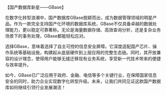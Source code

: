 【国产数据库新星——GBase】

在数字化转型浪潮中，国产数据库GBase脱颖而出，成为数据管理领域的明星产品。作为一款完全支持国产化环境的数据库系统，GBase不仅具备卓越的数据处理能力，更以稳定可靠著称。无论是海量数据存储、高效查询分析，还是复杂业务场景下的事务处理，GBase都能轻松应对。

选择GBase，意味着选择了自主可控的信息安全屏障。它深度适配国产芯片、操作系统等基础设施，构建起从底层硬件到上层应用的完整生态链。同时，其开放兼容的设计理念，使得用户能够无缝迁移现有业务系统，享受新一代技术带来的便捷与效率提升。

如今，GBase已广泛应用于政府、金融、电信等多个关键行业，在保障国家信息安全的同时，助力企业实现数字化转型升级。未来，让我们共同见证这款国产数据库如何继续引领行业发展潮流！
